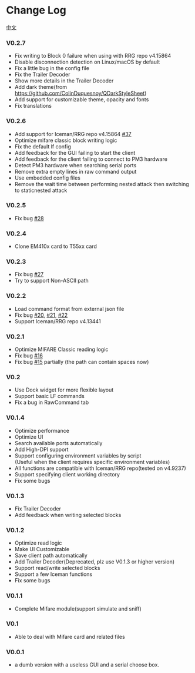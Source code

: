 # Change Log

[中文](doc/CHANGELOG/CHANGELOG_zh_CN.md)  

### V0.2.7
+ Fix writing to Block 0 failure when using with RRG repo v4.15864  
+ Disable disconnection detection on Linux/macOS by default  
+ Fix a little bug in the config file  
+ Fix the Trailer Decoder  
+ Show more details in the Trailer Decoder  
+ Add dark theme(from https://github.com/ColinDuquesnoy/QDarkStyleSheet)  
+ Add support for customizable theme, opacity and fonts  
+ Fix translations  

### V0.2.6
+ Add support for Iceman/RRG repo v4.15864 [#37](https://github.com/wh201906/Proxmark3GUI/issues/37)  
+ Optimize mifare classic block writing logic  
+ Fix the default lf config  
+ Add feedback for the GUI failing to start the client  
+ Add feedback for the client failing to connect to PM3 hardware  
+ Detect PM3 hardware when searching serial ports  
+ Remove extra empty lines in raw command output  
+ Use embedded config files  
+ Remove the wait time between performing nested attack then switching to staticnested attack  

### V0.2.5
+ Fix bug [#28](https://github.com/wh201906/Proxmark3GUI/issues/28)  

### V0.2.4
+ Clone EM410x card to T55xx card  

### V0.2.3
+ Fix bug [#27](https://github.com/wh201906/Proxmark3GUI/issues/27)  
+ Try to support Non-ASCII path  

### V0.2.2
+ Load command format from external json file  
+ Fix bug [#20](https://github.com/wh201906/Proxmark3GUI/issues/20), [#21](https://github.com/wh201906/Proxmark3GUI/issues/21), [#22](https://github.com/wh201906/Proxmark3GUI/issues/22)  
+ Support Iceman/RRG repo v4.13441

### V0.2.1
+ Optimize MIFARE Classic reading logic  
+ Fix bug [#16](https://github.com/wh201906/Proxmark3GUI/issues/16)  
+ Fix bug [#15](https://github.com/wh201906/Proxmark3GUI/issues/15) partially (the path can contain spaces now)  

### V0.2
+ Use Dock widget for more flexible layout  
+ Support basic LF commands  
+ Fix a bug in RawCommand tab  

### V0.1.4
+ Optimize performance  
+ Optimize UI  
+ Search available ports automatically  
+ Add High-DPI support  
+ Support configuring environment variables by script  
(Useful when the client requires specific environment variables)  
+ All functions are compatible with Iceman/RRG repo(tested on v4.9237)  
+ Support specifying client working directory
+ Fix some bugs

### V0.1.3
+ Fix Trailer Decoder
+ Add feedback when writing selected blocks

### V0.1.2
+ Optimize read logic
+ Make UI Customizable
+ Save client path automatically
+ Add Trailer Decoder(Deprecated, plz use V0.1.3 or higher version)
+ Support read/write selected blocks
+ Support a few Iceman functions
+ Fix some bugs

### V0.1.1
+ Complete Mifare module(support simulate and sniff)

### V0.1
+ Able to deal with Mifare card and related files

### V0.0.1
+ a dumb version with a useless GUI and a serial choose box.